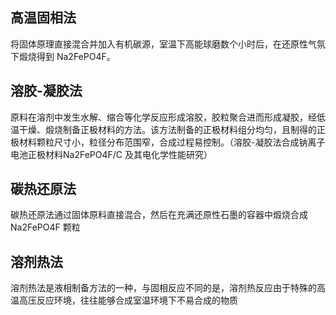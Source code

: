 ## 高温固相法
将固体原理直接混合并加入有机碳源，室温下高能球磨数个小时后，在还原性气氛下煅烧得到 Na2FePO4F。
## 溶胶-凝胶法
原料在溶剂中发生水解、缩合等化学反应形成溶胶，胶粒聚合进而形成凝胶，经低温干燥、煅烧制备正极材料的方法。该方法制备的正极材料组分均匀，且制得的正极材料颗粒尺寸小，粒径分布范围窄，合成过程易控制。（溶胶-凝胶法合成钠离子电池正极材料Na2FePO4F/C 及其电化学性能研究）

## 碳热还原法
碳热还原法通过固体原料直接混合，然后在充满还原性石墨的容器中煅烧合成 Na2FePO4F 颗粒
## 溶剂热法
溶剂热法是液相制备方法的一种，与固相反应不同的是，溶剂热反应由于特殊的高温高压反应环境，往往能够合成室温环境下不易合成的物质
